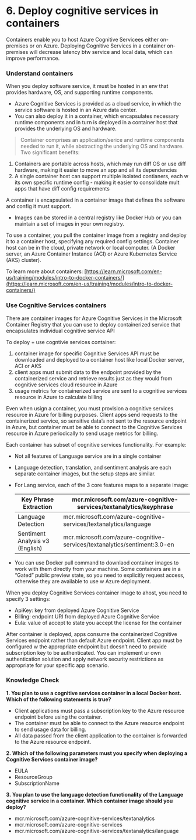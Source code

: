 # 6. Deploy cognitive services in containers

Containers enable you to host Azure Cognitive Servicees either on-premises or on Azure. Deploying Cognitive Services in a container on-premises will decrease latency btw service and local data, which can improve performance. 

### Understand containers

When you deploy software service, it must be hosted in an env that provides hardware, OS, and supporting runtime components. 

- Azure Cognitive Services is provided as a cloud service, in which the service software is hosted in an Azure data center.
- You can also deploy it in a container, which encapsulates necessary runtime components and in turn is deployed in a container host that provides the underlying OS and hardware.

> Container comprises an application/serice and runtime components needed to run it, while abstracting the underlying OS and hardware. Two significant benefits:
> 
1. Containers are portable across hosts, which may run diff OS or use diff hardware, making it easier to move an app and all its dependencies
2. A single container host can support multiple isolated contianers, each w its own specific runtime config - making it easier to consolidate mult apps that have diff config requirements

A container is encapsulated in a container image that defines the software and config it must support. 

- Images can be stored in a central registry like Docker Hub or you can maintain a set of images in your own registry.

To use a container, you pull the container image from a registry and deploy it to a container host, specifying any required config settings. Container host can be in the cloud, private network or local computer. (A Docker server, an Azure Container Instance (ACI) or Azure Kubernetes Service (AKS) cluster). 

To learn more about containers: [https://learn.microsoft.com/en-us/training/modules/intro-to-docker-containers/](https://learn.microsoft.com/en-us/training/modules/intro-to-docker-containers/) 

### Use Cognitive Services containers

There are container images for Azure Cognitive Services in the Microsoft Container Registry that you can use to deploy containerized service that encapsulates individual cognitive service API

To deploy + use cogntivie services container:

1. container image for specific Cognitive Services API must be downloaded and deployed to a container host like local Docker server, ACI or AKS
2. client apps must submit data to the endpoint provided by the containerized service and retrieve results just as they would from cognitive services cloud resource in Azure
3. usage metrics for containerized service are sent to a cognitive services resource in Azure to calculate billing

Even when usign a container, you must provision a cognitive services resource in Azure for billing purposes. Client apps send requests to the containerized service, so sensitive data’s not sent to the resource endpoint in Azure, but container must be able to connect to the Cognitive Services resource in Azure periodically to send usage metrics for billing. 

Each container has subset of cognitive services functionality. For example:

- Not all features of Language service are in a single container
- Language detection, translation, and sentiment analysis are each separate container images, but the setup steps are similar.
- For Lang service, each of the 3 core features maps to a separate image:
    
    
    | Key Phrase Extraction | mcr.microsoft.com/azure-cognitive-services/textanalytics/keyphrase |
    | --- | --- |
    | Language Detection | mcr.microsoft.com/azure-cognitive-services/textanalytics/language |
    | Sentiment Analysis v3 (English) | mcr.microsoft.com/azure-cognitive-services/textanalytics/sentiment:3.0-en |
- You can use Docker pull command to downlaod container images to work with them directly from your machine. Some containers are in a “Gated” public preview state, so you need to explicitly request access, otherwise they are available to use w Azure deployment.

When you deploy Cognitive Services container image to ahost, you need to specify 3 settings:

- ApiKey: key from deployed Azure Cognitive Service
- Billing: endpoint URI from deployed Azure Cognitive Service
- Eula: value of accept to state you accept the license for the container

After container is deployed, apps consume the containerized Cognitive Services endpoint rather than default Azure endpoint. Client app must be configured w the appropriate endpoint but doesn’t need to provide subscription key to be authenticated. You can implement ur own authentication solution and apply network security restrictions as appropriate for your specific app scenario. 

### Knowledge Check

**1. You plan to use a cognitive services container in a local Docker host. Which of the following statements is true?**

- Client applications must pass a subscription key to the Azure resource endpoint before using the container.
- The container must be able to connect to the Azure resource endpoint to send usage data for billing.
- All data passed from the client application to the container is forwarded to the Azure resource endpoint.

**2. Which of the following parameters must you specify when deploying a Cognitive Services container image?**

- EULA
- ResourceGroup
- SubscriptionName

**3. You plan to use the language detection functionality of the Language cognitive service in a container. Which container image should you deploy?**

- mcr.microsoft.com/azure-cognitive-services/textanalytics
- mcr.microsoft.com/azure-cognitive-services
- mcr.microsoft.com/azure-cognitive-services/textanalytics/language